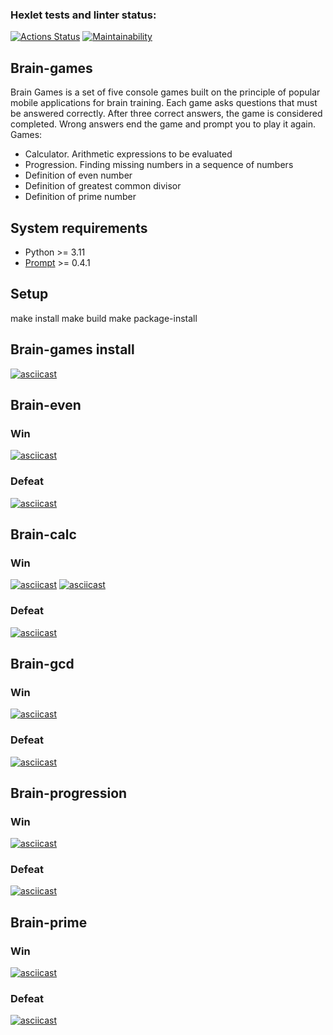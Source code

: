 ### Hexlet tests and linter status:
[![Actions Status](https://github.com/redkerokero/python-project-49/actions/workflows/hexlet-check.yml/badge.svg)](https://github.com/redkerokero/python-project-49/actions)
[![Maintainability](https://api.codeclimate.com/v1/badges/d460d7a6c93b7579e47c/maintainability)](https://codeclimate.com/github/redkerokero/python-project-49/maintainability)


## Brain-games
Brain Games is a set of five console games built on the principle of popular mobile applications for brain training. Each game asks questions that must be answered correctly. After three correct answers, the game is considered completed. Wrong answers end the game and prompt you to play it again. 
Games:

- Calculator. Arithmetic expressions to be evaluated
- Progression. Finding missing numbers in a sequence of numbers
- Definition of even number
- Definition of greatest common divisor
- Definition of prime number


## System requirements
- Python >= 3.11
- [Prompt](https://pypi.org/project/prompt/) >= 0.4.1

## Setup
make install
make build
make package-install

## Brain-games install
[![asciicast](https://asciinema.org/a/LxqUBzA7WAKsyXcR4aamNo96h.svg)](https://asciinema.org/a/LxqUBzA7WAKsyXcR4aamNo96h)


## Brain-even 
### Win
[![asciicast](https://asciinema.org/a/ujlMWelPHdigqYutGxsS4f6ra.svg)](https://asciinema.org/a/ujlMWelPHdigqYutGxsS4f6ra)

### Defeat
[![asciicast](https://asciinema.org/a/DIQGoPSMgjkhu03FteayZnqec.svg)](https://asciinema.org/a/DIQGoPSMgjkhu03FteayZnqec)


## Brain-calc
### Win
[![asciicast](https://asciinema.org/a/0NWJZePJ814cjX7L8UqRrVoTb.svg)](https://asciinema.org/a/0NWJZePJ814cjX7L8UqRrVoTb)
[![asciicast](https://asciinema.org/a/BU8OVwI8j1ID23oGHxsjs5pXu.svg)](https://asciinema.org/a/BU8OVwI8j1ID23oGHxsjs5pXu)

### Defeat
[![asciicast](https://asciinema.org/a/NifmrxqrW4MpGZ7cZSq1nXUFO.svg)](https://asciinema.org/a/NifmrxqrW4MpGZ7cZSq1nXUFO)


## Brain-gcd
### Win
[![asciicast](https://asciinema.org/a/loqe2aQIYtCCKe7atpGTmZHgq.svg)](https://asciinema.org/a/loqe2aQIYtCCKe7atpGTmZHgq)

### Defeat
[![asciicast](https://asciinema.org/a/P2449darIKaSfUE2aKsBbbQKI.svg)](https://asciinema.org/a/P2449darIKaSfUE2aKsBbbQKI)



## Brain-progression
### Win
[![asciicast](https://asciinema.org/a/90jqoylUZQilkWwFkFexv1I0X.svg)](https://asciinema.org/a/90jqoylUZQilkWwFkFexv1I0X)

### Defeat
[![asciicast](https://asciinema.org/a/Hk3fkxSUORSFqINs1kaHM3O3x.svg)](https://asciinema.org/a/Hk3fkxSUORSFqINs1kaHM3O3x)


## Brain-prime
### Win
[![asciicast](https://asciinema.org/a/50Ac1f1LH3bhVnXXy6Rqa7i6p.svg)](https://asciinema.org/a/50Ac1f1LH3bhVnXXy6Rqa7i6p)

### Defeat
[![asciicast](https://asciinema.org/a/SMQs1jHMmlzfgbcbTPMgPsAG1.svg)](https://asciinema.org/a/SMQs1jHMmlzfgbcbTPMgPsAG1)
